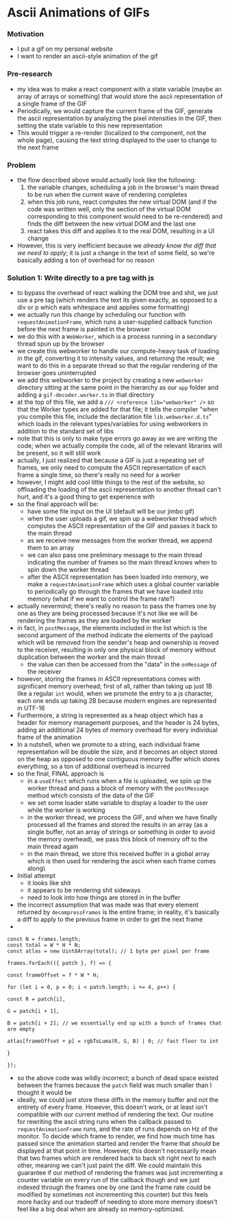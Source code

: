 # Ascii Animations of GIFs

[github_url]: <> (https://github.com/Pkama07/hq)

### Motivation

- I put a gif on my personal website
- I want to render an ascii-style animation of the gif

### Pre-research

- my idea was to make a react component with a state variable (maybe an array of arrays or something) that would store the ascii representation of a single frame of the GIF
- Periodically, we would capture the current frame of the GIF, generate the ascii representation by analyzing the pixel intensities in the GIF, then setting the state variable to this new representation
- This would trigger a re-render (localized to the component, not the whole page), causing the text string displayed to the user to change to the next frame

### Problem

- the flow described above would actually look like the following:
  1.  the variable changes, scheduling a job in the browser's main thread to be run when the current wave of rendering completes
  2.  when this job runs, react computes the new virtual DOM (and if the code was written well, only the section of the virtual DOM corresponding to this component would need to be re-rendered) and finds the diff between the new virtual DOM and the last one
  3.  react takes this diff and applies it to the real DOM, resulting in a UI change
- However, this is very inefficient because we _already know the diff that we need to apply_; it is just a change in the text of some field, so we're basically adding a ton of overhead for no reason

### Solution 1: Write directly to a pre tag with js

- to bypass the overhead of react walking the DOM tree and shit, we just use a pre tag (which renders the text its given exactly, as opposed to a div or p which eats whitespace and applies some formatting)
- we actually run this change by scheduling our function with `requestAnimationFrame`, which runs a user-supplied callback function before the next frame is painted in the browser
- we do this with a `WebWorker`, which is a process running in a secondary thread spun up by the browser
- we create this webworker to handle our compute-heavy task of loading in the gif, converting it to intensity values, and returning the result; we want to do this in a separate thread so that the regular rendering of the browser goes uninterrupted
- we add this webworker to the project by creating a new `webworker` directory sitting at the same point in the hierarchy as our `app` folder and adding a `gif-decoder.worker.ts` in that directory
- at the top of this file, we add a `/// <reference lib="webworker" />` so that the Worker types are added for that file; it tells the compiler "when you compile this file, include the declaration file `lib.webworker.d.ts`" which loads in the relevant types/variables for using webworkers in addition to the standard set of libs
- note that this is only to make type errors go away as we are writing the code; when we actually compile the code, all of the relevant libraries will be present, so it will still work
- actually, I just realized that because a GIF is just a repeating set of frames, we only need to compute the ASCII representation of each frame a single time, so there's really no need for a worker
- however, I might add cool little things to the rest of the website, so offloading the loading of the ascii representation to another thread can't hurt, and it's a good thing to get experience with
- so the final approach will be:
  - have some file input on the UI (default will be our jimbo gif)
  - when the user uploads a gif, we spin up a webworker thread which computes the ASCII representation of the GIF and passes it back to the main thread
  - as we receive new messages from the worker thread, we append them to an array
  - we can also pass one preliminary message to the main thread indicating the number of frames so the main thread knows when to spin down the worker thread
  - after the ASCII representation has been loaded into memory, we make a `requestAnimationFrame` which uses a global counter variable to periodically go through the frames that we have loaded into memory (what if we want to control the frame rate?)
- actually nevermind; there's really no reason to pass the frames one by one as they are being processed because it's not like we will be rendering the frames as they are loaded by the worker
- in fact, in `postMessage`, the elements included in the list which is the second argument of the method indicate the elements of the payload which will be removed from the sender's heap and ownership is moved to the receiver, resulting in only one physical block of memory without duplication between the worker and the main thread
  - the value can then be accessed from the "data" in the `onMessage` of the receiver
- however, storing the frames in ASCII representations comes with significant memory overhead; first of all, rather than taking up just 1B like a regular `int` would, when we promote the entry to a js character, each one ends up taking 2B because modern engines are represented in UTF-16
- Furthermore, a string is represented as a heap object which has a header for memory management purposes, and the header is 24 bytes, adding an additional 24 bytes of memory overhead for every individual frame of the animation
- In a nutshell, when we promote to a string, each individual frame representation will be double the size, and it becomes an object stored on the heap as opposed to one contiguous memory buffer which stores everything, so a ton of additional overhead is incurred
- so the final, FINAL approach is
  - in a `useEffect` which runs when a file is uploaded, we spin up the worker thread and pass a block of memory with the `postMessage` method which consists of the data of the GIF
  - we set some loader state variable to display a loader to the user while the worker is working
  - in the worker thread, we process the GIF, and when we have finally processed all the frames and stored the results in an array (as a single buffer, not an array of strings or something in order to avoid the memory overhead), we pass this block of memory off to the main thread again
  - in the main thread, we store this received buffer in a global array which is then used for rendering the ascii when each frame comes along\
- Initial attempt
  - it looks like shit
  - it appears to be rendering shit sideways
  - need to look into how things are stored in in the buffer
- the incorrect assumption that was made was that every element returned by `decompressFrames` is the entire frame; in reality, it's basically a diff to apply to the previous frame in order to get the next frame
-

```
const N = frames.length;
const total = W * H * N;
const atlas = new Uint8Array(total); // 1 byte per pixel per frame

frames.forEach(({ patch }, f) => {

const frameOffset = f * W * H;

for (let i = 0, p = 0; i < patch.length; i += 4, p++) {

const R = patch[i],

G = patch[i + 1],

B = patch[i + 2]; // we essentially end up with a bunch of frames that are empty

atlas[frameOffset + p] = rgbToLuma(R, G, B) | 0; // fast floor to int

}

});
```

- so the above code was wildly incorrect; a bunch of dead space existed between the frames because the `patch` field was much smaller than I thought it would be
- ideally, we could just store these diffs in the memory buffer and not the entirety of every frame. However, this doesn't work, or at least isn't compatible with our current method of rendering the text. Our routine for rewriting the ascii string runs when the callback passed to `requestAnimationFrame` runs, and the rate of runs depends on Hz of the monitor. To decide which frame to render, we find how much time has passed since the animation started and render the frame that _should_ be displayed at that point in time. However, this doesn't necessarily mean that two frames which are rendered back to back sit right next to each other, meaning we can't just paint the diff. We could maintain this guarantee if our method of rendering the frames was just incrementing a counter variable on every run of the callback though and we just indexed through the frames one by one (and the frame rate could be modified by sometimes not incrementing this counter) but this feels more hacky and our tradeoff of needing to store more memory doesn't feel like a big deal when are already so memory-optimized.
